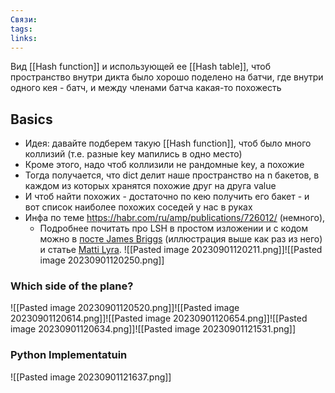 ```yaml
---
Связи: 
tags: 
links:
---
```

Вид [[Hash function]] и использующей ее [[Hash table]], чтоб пространство внутри дикта было хорошо поделено на батчи, где внутри одного кея - батч, и между членами батча какая-то похожесть

## Basics
- Идея: давайте подберем такую [[Hash function]], чтоб было много коллизий (т.е. разные key мапились в одно место) 
- Кроме этого, надо чтоб коллизили не рандомные key, а похожие
- Тогда получается, что dict делит наше пространство на n бакетов, в каждом из которых хранятся похожие друг на друга value
- И чтоб найти похожих - достаточно по кею получить его бакет - и вот список наиболее похожих соседей у нас в руках
- Инфа по теме https://habr.com/ru/amp/publications/726012/ (немного), 
	- Подробнее почитать про LSH в простом изложении и с кодом можно в [посте James Briggs](https://www.pinecone.io/learn/locality-sensitive-hashing/) (иллюстрация выше как раз из него) и cтатье [Matti Lyra](https://mattilyra.github.io/2017/05/23/document-deduplication-with-lsh.html).
![[Pasted image 20230901120211.png]]![[Pasted image 20230901120250.png]]

### Which side of the plane?


![[Pasted image 20230901120520.png]]![[Pasted image 20230901120614.png]]![[Pasted image 20230901120654.png]]![[Pasted image 20230901120634.png]]![[Pasted image 20230901121531.png]]

### Python Implementatuin
![[Pasted image 20230901121637.png]]

